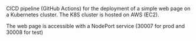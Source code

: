 CICD pipeline (GitHub Actions) for the deployment of a simple web page on a Kubernetes cluster.
The K8S cluster is hosted on AWS (EC2).

The web page is accessible with a NodePort service (30007 for prod and 30008 for test) 